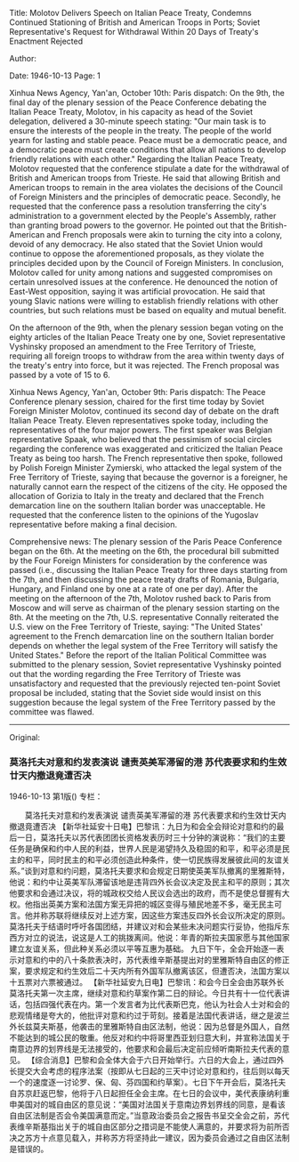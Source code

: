 Title: Molotov Delivers Speech on Italian Peace Treaty, Condemns Continued Stationing of British and American Troops in Ports; Soviet Representative's Request for Withdrawal Within 20 Days of Treaty's Enactment Rejected

Author:

Date: 1946-10-13
Page: 1

Xinhua News Agency, Yan'an, October 10th: Paris dispatch: On the 9th, the final day of the plenary session of the Peace Conference debating the Italian Peace Treaty, Molotov, in his capacity as head of the Soviet delegation, delivered a 30-minute speech stating: "Our main task is to ensure the interests of the people in the treaty. The people of the world yearn for lasting and stable peace. Peace must be a democratic peace, and a democratic peace must create conditions that allow all nations to develop friendly relations with each other." Regarding the Italian Peace Treaty, Molotov requested that the conference stipulate a date for the withdrawal of British and American troops from Trieste. He said that allowing British and American troops to remain in the area violates the decisions of the Council of Foreign Ministers and the principles of democratic peace. Secondly, he requested that the conference pass a resolution transferring the city's administration to a government elected by the People's Assembly, rather than granting broad powers to the governor. He pointed out that the British-American and French proposals were akin to turning the city into a colony, devoid of any democracy. He also stated that the Soviet Union would continue to oppose the aforementioned proposals, as they violate the principles decided upon by the Council of Foreign Ministers. In conclusion, Molotov called for unity among nations and suggested compromises on certain unresolved issues at the conference. He denounced the notion of East-West opposition, saying it was artificial provocation. He said that young Slavic nations were willing to establish friendly relations with other countries, but such relations must be based on equality and mutual benefit.

On the afternoon of the 9th, when the plenary session began voting on the eighty articles of the Italian Peace Treaty one by one, Soviet representative Vyshinsky proposed an amendment to the Free Territory of Trieste, requiring all foreign troops to withdraw from the area within twenty days of the treaty's entry into force, but it was rejected. The French proposal was passed by a vote of 15 to 6.

Xinhua News Agency, Yan'an, October 9th: Paris dispatch: The Peace Conference plenary session, chaired for the first time today by Soviet Foreign Minister Molotov, continued its second day of debate on the draft Italian Peace Treaty. Eleven representatives spoke today, including the representatives of the four major powers. The first speaker was Belgian representative Spaak, who believed that the pessimism of social circles regarding the conference was exaggerated and criticized the Italian Peace Treaty as being too harsh. The French representative then spoke, followed by Polish Foreign Minister Zymierski, who attacked the legal system of the Free Territory of Trieste, saying that because the governor is a foreigner, he naturally cannot earn the respect of the citizens of the city. He opposed the allocation of Gorizia to Italy in the treaty and declared that the French demarcation line on the southern Italian border was unacceptable. He requested that the conference listen to the opinions of the Yugoslav representative before making a final decision.

Comprehensive news: The plenary session of the Paris Peace Conference began on the 6th. At the meeting on the 6th, the procedural bill submitted by the Four Foreign Ministers for consideration by the conference was passed (i.e., discussing the Italian Peace Treaty for three days starting from the 7th, and then discussing the peace treaty drafts of Romania, Bulgaria, Hungary, and Finland one by one at a rate of one per day). After the meeting on the afternoon of the 7th, Molotov rushed back to Paris from Moscow and will serve as chairman of the plenary session starting on the 8th. At the meeting on the 7th, U.S. representative Connally reiterated the U.S. view on the Free Territory of Trieste, saying: "The United States' agreement to the French demarcation line on the southern Italian border depends on whether the legal system of the Free Territory will satisfy the United States." Before the report of the Italian Political Committee was submitted to the plenary session, Soviet representative Vyshinsky pointed out that the wording regarding the Free Territory of Trieste was unsatisfactory and requested that the previously rejected ten-point Soviet proposal be included, stating that the Soviet side would insist on this suggestion because the legal system of the Free Territory passed by the committee was flawed.



<hr /> 

Original: 


### 莫洛托夫对意和约发表演说  谴责英美军滞留的港  苏代表要求和约生效廿天内撤退竟遭否决

1946-10-13
第1版()
专栏：

　　莫洛托夫对意和约发表演说
    谴责英美军滞留的港
    苏代表要求和约生效廿天内撤退竟遭否决
    【新华社延安十日电】巴黎讯：九日为和会全会辩论对意和约的最后一日，莫洛托夫以苏代表团团长资格发表历时三十分钟的演说称：“我们的主要任务是确保和约中人民的利益，世界人民是渴望持久及稳固的和平，和平必须是民主的和平，同时民主的和平必须创造此种条件，使一切民族得发展彼此间的友谊关系。”谈到对意和约问题，莫洛托夫要求和会规定日期使英美军队撤离的里雅斯特，他说：和约中让英美军队滞留该地是违背四外长会议决定及民主和平的原则；其次他要求和会通过决议，将的城政权交给人民议会选出的政府，而不是使总督握有大权。他指出英美方案和法国方案无异把的城区变得与殖民地差不多，毫无民主可言。他并称苏联将继续反对上述方案，因这些方案违反四外长会议所决定的原则。莫洛托夫于结语时呼吁各国团结，并建议对和会某些未决问题实行妥协，他指斥东西方对立的说法，说这是人工的挑拨离间。他说：年青的斯拉夫国家愿与其他国家建立友谊关系，但此种关系必须以平等互惠为基础。
    九日下午，全会开始逐一表示对意和约中的八十条款表决时，苏代表维辛斯基提出对的里雅斯特自由区的修正案，要求规定和约生效后二十天内所有外国军队撤离该区，但遭否决，法国方案以十五票对六票被通过。
    【新华社延安九日电】巴黎讯：和会今日全会由苏联外长莫洛托夫第一次主席，继续对意和约草案作第二日的辩论。今日共有十一位代表讲话，包括四强代表在内。第一个发言者为比代表斯巴克，他认为社会人士对和会的悲观情绪是夸大的，他批评对意和约过于苛刻。接着是法国代表讲话，继之是波兰外长兹莫夫斯基，他袭击的里雅斯特自由区法制，他说：因为总督是外国人，自然不能达到的城公民的敬重。他反对和约中将哥里西亚划归意大利，并宣称法国关于南意边界的划界线是无法接受的，他要求和会最后决定前应倾听南斯拉夫代表的意见。
    【综合消息】巴黎和会全体大会于六日开始举行。六日的大会上，通过四外长提交大会考虑的程序法案（按即从七日起的三天中讨论对意和约，往后则以每天一个的速度逐一讨论罗、保、匈、芬四国和约草案）。七日下午开会后，莫洛托夫自苏京赶返巴黎，他将于八日起担任全会主席。在七日的会议中，美代表康纳利重申美国对的城自由区的意见说：“美国对法国关于意南边界划界线的同意，是看该自由区法制是否会令美国满意而定。”当意政治委员会之报告书呈交全会之前，苏代表维辛斯基指出关于的城自由区部分之措词是不能使人满意的，并要求将为前所否决之苏方十点意见载入，并称苏方将坚持此一建议，因为委员会通过之自由区法制是错误的。
